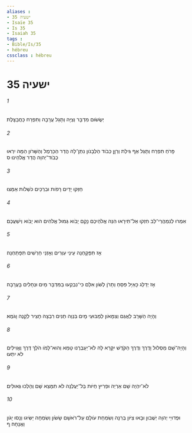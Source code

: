 ```yaml
---
aliases : 
- ישעיה 35
- Isaïe 35
- Is 35
- Isaiah 35
tags : 
- Bible/Is/35
- hébreu
cssclass : hébreu
---
```


# ישעיה 35

###### 1
יְשֻׂשׂוּם מִדְבָּר וְצִיָּה וְתָגֵל עֲרָבָה וְתִפְרַח כַּחֲבַצָּלֶת׃
###### 2
פָּרֹחַ תִּפְרַח וְתָגֵל אַף גִּילַת וְרַןֵּן כְּבֹוד הַלְּבָנֹון נִתַּן־לָהּ הֲדַר הַכַּרְמֶל וְהַשָּׁרֹון הֵמָּה יִרְאוּ כְבֹוד־יְהוָה הֲדַר אֱלֹהֵינוּ׃ ס
###### 3
חַזְּקוּ יָדַיִם רָפֹות וּבִרְכַּיִם כֹּשְׁלֹות אַמֵּצוּ׃
###### 4
אִמְרוּ לְנִמְהֲרֵי־לֵב חִזְקוּ אַל־תִּירָאוּ הִנֵּה אֱלֹהֵיכֶם נָקָם יָבֹוא גְּמוּל אֱלֹהִים הוּא יָבֹוא וְיֹשַׁעֲכֶם׃
###### 5
אָז תִּפָּקַחְנָה עֵינֵי עִוְרִים וְאָזְנֵי חֵרְשִׁים תִּפָּתַחְנָה׃
###### 6
אָז יְדַלֵּג כָּאַיָּל פִּסֵּחַ וְתָרֹן לְשֹׁון אִלֵּם כִּי־נִבְקְעוּ בַמִּדְבָּר מַיִם וּנְחָלִים בָּעֲרָבָה׃
###### 7
וְהָיָה הַשָּׁרָב לַאֲגַם וְצִמָּאֹון לְמַבּוּעֵי מָיִם בִּנְוֵה תַנִּים רִבְצָהּ חָצִיר לְקָנֶה וָגֹמֶא׃
###### 8
וְהָיָה־שָׁם מַסְלוּל וָדֶרֶךְ וְדֶרֶךְ הַקֹּדֶשׁ יִקָּרֵא לָהּ לֹא־יַעַבְרֶנּוּ טָמֵא וְהוּא־לָמֹו הֹלֵךְ דֶּרֶךְ וֶאֱוִילִים לֹא יִתְעוּ׃
###### 9
לֹא־יִהְיֶה שָׁם אַרְיֵה וּפְרִיץ חַיֹּות בַּל־יַעֲלֶנָּה לֹא תִמָּצֵא שָׁם וְהָלְכוּ גְּאוּלִים׃
###### 10
וּפְדוּיֵי יְהוָה יְשֻׁבוּן וּבָאוּ צִיֹּון בְּרִנָּה וְשִׂמְחַת עֹולָם עַל־רֹאשָׁם שָׂשֹׂון וְשִׂמְחָה יַשִּׂיגוּ וְנָסוּ יָגֹון וַאֲנָחָה׃ ף
